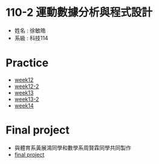 # 110-2 運動數據分析與程式設計
+ 姓名 : 徐敏皓
+ 系級 : 科技114
# Practice
+ [week12](https://github.com/minhao920201/Sports-data-analysis-and-Programming/blob/main/practice/week12.py)
+ [week12-2](https://github.com/minhao920201/Sports-data-analysis-and-Programming/blob/main/practice/week12-2.py)
+ [week13](https://github.com/minhao920201/Sports-data-analysis-and-Programming/blob/main/practice/week13.py)
+ [week13-2](https://github.com/minhao920201/Sports-data-analysis-and-Programming/blob/main/practice/week13-2.py)
+ [week14](https://github.com/minhao920201/Sports-data-analysis-and-Programming/blob/main/practice/week14.py)
# Final project
+ 與體育系黃展鴻同學和數學系周賢霖同學共同製作
+ [final project](https://github.com/minhao920201/Sports-data-analysis-and-Programming/blob/main/%E9%81%8B%E5%8B%95%E6%95%B8%E6%93%9A%E5%88%86%E6%9E%90-%E6%9C%9F%E6%9C%AB%E5%B0%88%E9%A1%8C/final_project.py)
